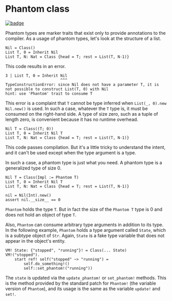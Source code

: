 # Phantom class

[![badge](https://img.shields.io/endpoint.svg?url=https%3A%2F%2Fgezf7g7pd5.execute-api.ap-northeast-1.amazonaws.com%2Fdefault%2Fsource_up_to_date%3Fowner%3Derg-lang%26repos%3Derg%26ref%3Dmain%26path%3Ddoc/EN/syntax/type/advanced/phantom.md%26commit_hash%3D317b5973c354984891523d14a5e6e8f1cc3923ec)](https://gezf7g7pd5.execute-api.ap-northeast-1.amazonaws.com/default/source_up_to_date?owner=erg-lang&repos=erg&ref=main&path=doc/EN/syntax/type/advanced/phantom.md&commit_hash=317b5973c354984891523d14a5e6e8f1cc3923ec)

Phantom types are marker traits that exist only to provide annotations to the compiler.
As a usage of phantom types, let's look at the structure of a list.

```erg
Nil = Class()
List T, 0 = Inherit Nil
List T, N: Nat = Class {head = T; rest = List(T, N-1)}
```

This code results in an error.

```erg
3 | List T, 0 = Inherit Nil
                        ^^^
TypeConstructionError: since Nil does not have a parameter T, it is not possible to construct List(T, 0) with Nil
hint: use 'Phantom' trait to consume T
```

This error is a complaint that `T` cannot be type inferred when `List(_, 0).new Nil.new()` is used.
In such a case, whatever the `T` type is, it must be consumed on the right-hand side. A type of size zero, such as a tuple of length zero, is convenient because it has no runtime overhead.

```erg
Nil T = Class((T; 0))
List T, 0 = Inherit Nil T
List T, N: Nat = Class {head = T; rest = List(T, N-1)}
```

This code passes compilation. But it's a little tricky to understand the intent, and it can't be used except when the type argument is a type.

In such a case, a phantom type is just what you need. A phantom type is a generalized type of size 0.

```erg
Nil T = Class(Impl := Phantom T)
List T, 0 = Inherit Nil T
List T, N: Nat = Class {head = T; rest = List(T, N-1)}

nil = Nil(Int).new()
assert nil.__size__ == 0
```

`Phantom` holds the type `T`. But in fact the size of the `Phantom T` type is 0 and does not hold an object of type `T`.

Also, `Phantom` can consume arbitrary type arguments in addition to its type. In the following example, `Phantom` holds a type argument called `State`, which is a subtype object of `Str`.
Again, `State` is a fake type variable that does not appear in the object's entity.

```erg
VM! State: {"stopped", "running"}! = Class(... State)
VM!("stopped").
    start ref! self("stopped" ~> "running") =
        self.do_something!()
        self::set_phantom!("running"))
```

The `state` is updated via the `update_phantom!` or `set_phantom!` methods.
This is the method provided by the standard patch for `Phantom!` (the variable version of `Phantom`), and its usage is the same as the variable `update!` and `set!`.
